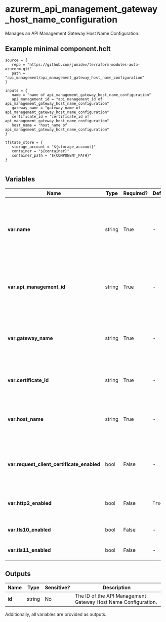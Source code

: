 # azurerm_api_management_gateway_host_name_configuration

Manages an API Management Gateway Host Name Configuration.

## Example minimal component.hclt

```hcl
source = {
   repo = "https://github.com/jumidev/terraform-modules-auto-azurerm.git" 
   path = "api_management/api_management_gateway_host_name_configuration" 
}

inputs = {
   name = "name of api_management_gateway_host_name_configuration" 
   api_management_id = "api_management_id of api_management_gateway_host_name_configuration" 
   gateway_name = "gateway_name of api_management_gateway_host_name_configuration" 
   certificate_id = "certificate_id of api_management_gateway_host_name_configuration" 
   host_name = "host_name of api_management_gateway_host_name_configuration" 
}

tfstate_store = {
   storage_account = "${storage_account}" 
   container = "${container}" 
   container_path = "${COMPONENT_PATH}" 
}


```

## Variables

| Name | Type | Required? |  Default  |  Description |
| ---- | ---- | --------- |  ----------- | ----------- |
| **var.name** | string | True | -  |  The name of the API Management Gateway Host Name Configuration. Changing this forces a new resource to be created. | 
| **var.api_management_id** | string | True | -  |  The ID of the API Management Service. Changing this forces a new resource to be created. | 
| **var.gateway_name** | string | True | -  |  The name of the API Management Gateway. Changing this forces a new resource to be created. | 
| **var.certificate_id** | string | True | -  |  The certificate ID to be used for TLS connection establishment. | 
| **var.host_name** | string | True | -  |  The host name to use for the API Management Gateway Host Name Configuration. | 
| **var.request_client_certificate_enabled** | bool | False | -  |  Whether the API Management Gateway requests a client certificate. | 
| **var.http2_enabled** | bool | False | `True`  |  Whether HTTP/2.0 is supported. Defaults to `true`. | 
| **var.tls10_enabled** | bool | False | -  |  Whether TLS 1.0 is supported. | 
| **var.tls11_enabled** | bool | False | -  |  Whether TLS 1.1 is supported. | 



## Outputs

| Name | Type | Sensitive? | Description |
| ---- | ---- | --------- | --------- |
| **id** | string | No  | The ID of the API Management Gateway Host Name Configuration. | 

Additionally, all variables are provided as outputs.
